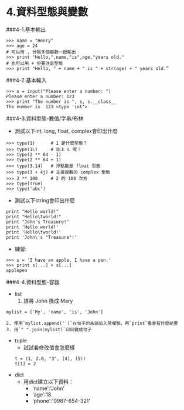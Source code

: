 # 4.資料型態與變數

###4-1.基本輸出
```
>>> name = "Henry"
>>> age = 24
# 可以用 , 分隔多個變數一起輸出
>>> print "Hello,",name,"is",age,"years old."
# 也可以用 + 但要注意型態
>>> print "Hello, " + name + " is " + str(age) + " years old.”
```
###4-2.基本輸入
```
>>> s = input("Please enter a number: ")
Please enter a number: 123
>>> print "The number is ", s, s.__class__
The number is  123 <type 'int‘>
```
###4-3.資料型態-數值/字串/布林
  - 測試以下int, long, float, complex會印出什麼
```
>>> type(1)      # 1 是什麼型態？
>>> type(1L)     # 加上 L 呢？
>>> type(2 ** 64 - 1) 
>>> type(2 ** 64 + 1) 
>>> type(3.14)   # 浮點數是 float 型態
>>> type(3 + 4j) # 支援複數的 complex 型態
>>> 2 ** 100     # 2 的 100 次方
>>> type(True)   
>>> type('abc')
```
  - 測試以下string會印出什麼
```
print "Hello world!"        
print "Hello\tworld!"       
print "John's Treasure!"     
print 'Hello world!'       
print 'Hello\tworld!'      
print 'John\'s "Treasure"!' 
```
  - 練習:
```
>>> s = 'I have an apple, I have a pen.'
>>> print s[...] + s[...]
applepen
```


###4-4.資料型態-容器
  - list 
    1. 請將 John 換成 Mary
  ```
  mylist = ['My', 'name', 'is', 'John']
  ```
    2. 使用`mylist.append('')`在句子的末端加入禁嘆號，再`print`看會有什麼結果
    3. 用`" ".join(mylist)`印出變成句子
  - tuple
    * 試試看修改值會怎麼樣
    ```
    t = (1, 2.0, "3", [4], (5))
    t[1] = 2
    ```
  - dict
    * 用dict建立以下資料：
      * 'name':'John'
      * 'age':18
      * 'phone':'0987-654-321'


